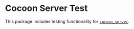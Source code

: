 # Cocoon Server Test

This package includes testing functionality for [`cocoon_server`][].

[`cocoon_server`]: ../cocoon_server
